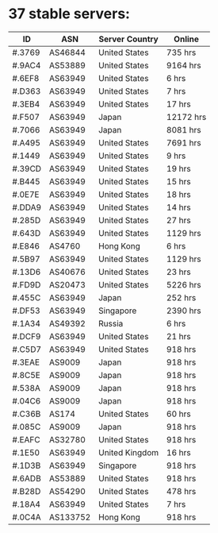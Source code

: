 # 37 stable servers:

| ID | ASN | Server Country | Online |
| ------ | ------ | ------ | ------ |
| #.3769 | AS46844 | United States | 735 hrs |
| #.9AC4 | AS53889 | United States | 9164 hrs |
| #.6EF8 | AS63949 | United States | 6 hrs |
| #.D363 | AS63949 | United States | 7 hrs |
| #.3EB4 | AS63949 | United States | 17 hrs |
| #.F507 | AS63949 | Japan | 12172 hrs |
| #.7066 | AS63949 | Japan | 8081 hrs |
| #.A495 | AS63949 | United States | 7691 hrs |
| #.1449 | AS63949 | United States | 9 hrs |
| #.39CD | AS63949 | United States | 19 hrs |
| #.B445 | AS63949 | United States | 15 hrs |
| #.0E7E | AS63949 | United States | 18 hrs |
| #.DDA9 | AS63949 | United States | 14 hrs |
| #.285D | AS63949 | United States | 27 hrs |
| #.643D | AS63949 | United States | 1129 hrs |
| #.E846 | AS4760 | Hong Kong | 6 hrs |
| #.5B97 | AS63949 | United States | 1129 hrs |
| #.13D6 | AS40676 | United States | 23 hrs |
| #.FD9D | AS20473 | United States | 5226 hrs |
| #.455C | AS63949 | Japan | 252 hrs |
| #.DF53 | AS63949 | Singapore | 2390 hrs |
| #.1A34 | AS49392 | Russia | 6 hrs |
| #.DCF9 | AS63949 | United States | 21 hrs |
| #.C5D7 | AS63949 | United States | 918 hrs |
| #.3EAE | AS9009 | Japan | 918 hrs |
| #.8C5E | AS9009 | Japan | 918 hrs |
| #.538A | AS9009 | Japan | 918 hrs |
| #.04C6 | AS9009 | Japan | 918 hrs |
| #.C36B | AS174 | United States | 60 hrs |
| #.085C | AS9009 | Japan | 918 hrs |
| #.EAFC | AS32780 | United States | 918 hrs |
| #.1E50 | AS63949 | United Kingdom | 16 hrs |
| #.1D3B | AS63949 | Singapore | 918 hrs |
| #.6ADB | AS53889 | United States | 918 hrs |
| #.B28D | AS54290 | United States | 478 hrs |
| #.18A4 | AS63949 | United States | 7 hrs |
| #.0C4A | AS133752 | Hong Kong | 918 hrs |

